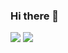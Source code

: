 ### Hi there 👋

![](https://github-readme-stats.vercel.app/api?username=kieranklaassen&show_icons=true)
![](https://github-readme-stats.vercel.app/api/top-langs/?username=kieranklaassen&layout=compact)


